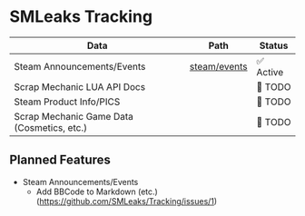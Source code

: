 # SMLeaks Tracking

| Data | Path | Status |
|------|------|--------|
| Steam Announcements/Events | [steam/events](steam/events) | ✅ Active |
| Scrap Mechanic LUA API Docs | | 🚧 TODO |
| Steam Product Info/PICS | | 🚧 TODO |
| Scrap Mechanic Game Data (Cosmetics, etc.) | | 🚧 TODO |

## Planned Features

* Steam Announcements/Events
    * Add BBCode to Markdown (etc.) (https://github.com/SMLeaks/Tracking/issues/1)
